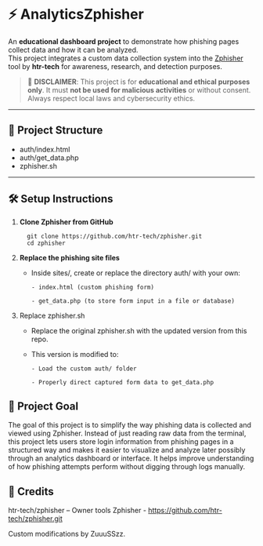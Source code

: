 # ⚡ AnalyticsZphisher

An **educational dashboard project** to demonstrate how phishing pages collect data and how it can be analyzed.  
This project integrates a custom data collection system into the [Zphisher](https://github.com/htr-tech/zphisher) tool by **htr-tech** for awareness, research, and detection purposes.

> 🚨 **DISCLAIMER**: This project is for **educational and ethical purposes only**. It must **not be used for malicious activities** or without consent. Always respect local laws and cybersecurity ethics.

---

## 📁 Project Structure

- auth/index.html 
- auth/get_data.php
- zphisher.sh

---

## 🛠️ Setup Instructions

1. **Clone Zphisher from GitHub**

         git clone https://github.com/htr-tech/zphisher.git
         cd zphisher
   
3. **Replace the phishing site files**

   - Inside sites/, create or replace the directory auth/ with your own:

         - index.html (custom phishing form)

         - get_data.php (to store form input in a file or database)

4. Replace zphisher.sh

   - Replace the original zphisher.sh with the updated version from this repo.

   - This version is modified to:

         - Load the custom auth/ folder

         - Properly direct captured form data to get_data.php

## 🎯 Project Goal

The goal of this project is to simplify the way phishing data is collected and viewed using Zphisher. Instead of just reading raw data from the terminal, this project lets users store login information from phishing pages in a structured way and makes it easier to visualize and analyze later possibly through an analytics dashboard or interface. It helps improve understanding of how phishing attempts perform without digging through logs manually.


## 🙏 Credits

htr-tech/zphisher – Owner tools Zphisher
         - https://github.com/htr-tech/zphisher.git

Custom modifications by ZuuuSSzz.
